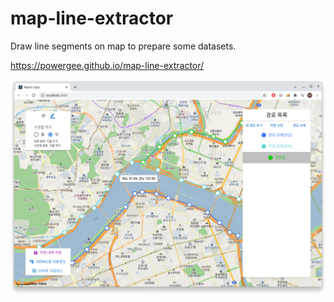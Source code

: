 # map-line-extractor
Draw line segments on map to prepare some datasets.

https://powergee.github.io/map-line-extractor/

![](./example.png)